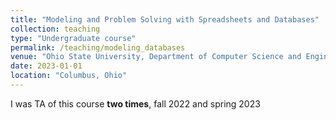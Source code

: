 ```yaml
---
title: "Modeling and Problem Solving with Spreadsheets and Databases"
collection: teaching
type: "Undergraduate course"
permalink: /teaching/modeling_databases
venue: "Ohio State University, Department of Computer Science and Engineering"
date: 2023-01-01
location: "Columbus, Ohio"
---
```


I was TA of this course __two times__, fall 2022 and spring 2023 
